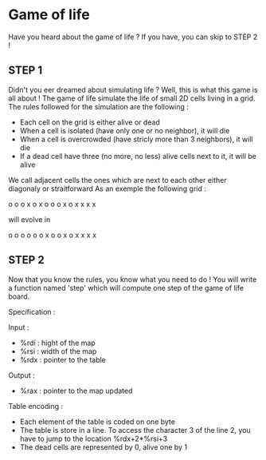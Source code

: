 # Game of life

Have you heard about the game of life ? If you have, you can skip to STEP 2 !

## STEP 1

Didn't you eer dreamed about simulating life ? Well, this is what this game is all about !
The game of life simulate the life of small 2D cells living in a grid. The rules followed for the simulation are the following :

- Each cell on the grid is either alive or dead
- When a cell is isolated (have only one or no neighbor), it will die
- When a cell is overcrowded (have stricly more than 3 neighbors), it will die
- If a dead cell have three (no more, no less) alive cells next to it, it will be alive

We call adjacent cells the ones which are next to each other either diagonaly or straitforward
As an exemple the following grid :

o o o x o
x o o o x
o x x x x

will evolve in

o o o o o
o x o o x
o x x x x

## STEP 2
Now that you know the rules, you know what you need to do !
You will write a function named 'step' which will compute one step of the game of life board.

Specification :

Input :
- %rdi : hight of the map
- %rsi : width of the map
- %rdx : pointer to the table

Output :
- %rax : pointer to the map updated

Table encoding :
- Each element of the table is coded on one byte
- The table is store in a line. To access the character 3 of the line 2, you have to jump to the location %rdx+2*%rsi+3
- The dead cells are represented by 0, alive one by 1
